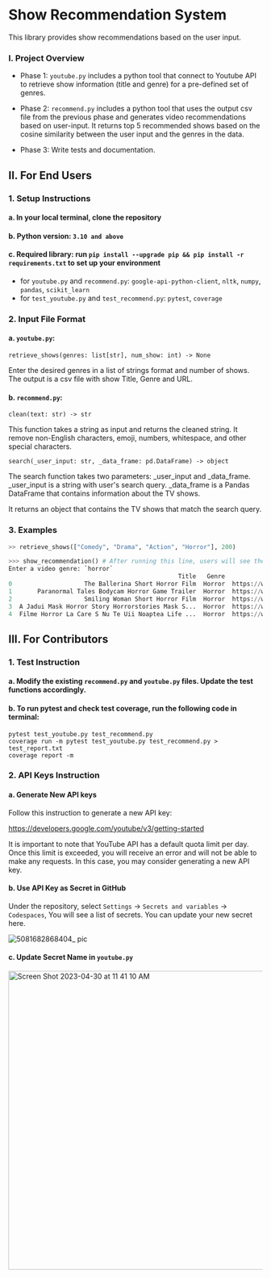 # Show Recommendation System
This library provides show recommendations based on the user input. 

### I. Project Overview
* Phase 1: `youtube.py` includes a python tool that connect to Youtube API to retrieve show information (title and genre) for a pre-defined set of genres. 

* Phase 2: `recommend.py` includes a python tool that uses the output csv file from the previous phase and generates video recommendations based on user-input. It returns top 5 recommended shows based on the cosine similarity between the user input and the genres in the data.

* Phase 3: Write tests and documentation.

## II. For End Users
### 1. Setup Instructions
#### a. In your local terminal, clone the repository
#### b. Python version: `3.10 and above`
#### c. Required library: run `pip install --upgrade pip && pip install -r requirements.txt` to set up your environment
   * for `youtube.py` and `recommend.py`: `google-api-python-client`,  `nltk`, `numpy`, `pandas`, `scikit_learn` 
   * for `test_youtube.py` and `test_recommend.py`: `pytest`, `coverage`


### 2. Input File Format
#### a. `youtube.py`:

`retrieve_shows(genres: list[str], num_show: int) -> None`

Enter the desired genres in a list of strings format and number of shows. The output is a csv file with show Title, Genre and URL. 

#### b. `recommend.py`:

`clean(text: str) -> str`

This function takes a string as input and returns the cleaned string. It remove non-English characters, emoji, numbers, whitespace, and other special characters. 

`search(_user_input: str, _data_frame: pd.DataFrame) -> object`

The search function takes two parameters: _user_input and _data_frame. _user_input is a string with user's search query. _data_frame is a Pandas DataFrame that contains information about the TV shows.

It returns an object that contains the TV shows that match the search query.

### 3. Examples
```python
>> retrieve_shows(["Comedy", "Drama", "Action", "Horror"], 200) 

>>> show_recommendation() # After running this line, users will see the following prompt where they are instructed to enter video information after the colon. 
Enter a video genre: `horror`
                                               Title   Genre                                          URL
0                    The Ballerina Short Horror Film  Horror  https://www.youtube.com/watch?v=sTtmpFIaFqc
1       Paranormal Tales Bodycam Horror Game Trailer  Horror  https://www.youtube.com/watch?v=m-Pimp8vuXE
2                    Smiling Woman Short Horror Film  Horror  https://www.youtube.com/watch?v=mBYGUn6Q7tQ
3  A Jadui Mask Horror Story Horrorstories Mask S...  Horror  https://www.youtube.com/watch?v=ObiUJjzL6hM
4  Filme Horror La Care S Nu Te Uii Noaptea Life ...  Horror  https://www.youtube.com/watch?v=PAXnTLvXOTU

```

## III. For Contributors
### 1. Test Instruction
#### a. Modify the existing `recommend.py` and `youtube.py` files. Update the test functions accordingly. 
#### b. To run pytest and check test coverage, run the following code in terminal: 

```
pytest test_youtube.py test_recommend.py
coverage run -m pytest test_youtube.py test_recommend.py > test_report.txt
coverage report -m
```

### 2. API Keys Instruction
#### a. Generate New API keys

Follow this instruction to generate a new API key:

https://developers.google.com/youtube/v3/getting-started

It is important to note that YouTube API has a default quota limit per day. Once this limit is exceeded, you will receive an error and will not be able to make any requests. In this case, you may consider generating a new API key.

#### b. Use API Key as Secret in GitHub
Under the repository, select `Settings` -> `Secrets and variables` -> `Codespaces`, You will see a list of secrets. You can update your new secret here. 

![5081682868404_ pic](https://user-images.githubusercontent.com/89174034/235361548-5a027165-7411-43e1-9f96-d765f899547c.jpg)

#### c. Update Secret Name in `youtube.py`

<img width="592" alt="Screen Shot 2023-04-30 at 11 41 10 AM" src="https://user-images.githubusercontent.com/89174034/235362357-dc2c3286-abef-4f0c-b855-3b8bd762ad6f.png">




